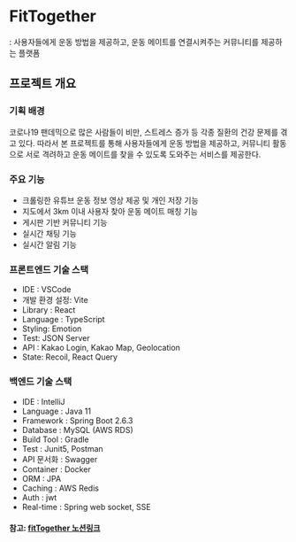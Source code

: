 # FitTogether
: 사용자들에게 운동 방법을 제공하고, 운동 메이트를 연결시켜주는 커뮤니티를 제공하는 플랫폼

## 프로젝트 개요

### 기획 배경
코로나19 팬데믹으로 많은 사람들이 비만, 스트레스 증가 등 각종 질환의 건강 문제를 겪고 있다. 따라서 본 프로젝트를 통해 사용자들에게 운동 방법을 제공하고,
커뮤니티 활동으로 서로 격려하고 운동 메이트를 찾을 수 있도록 도와주는 서비스를 제공한다.

### 주요 기능
- 크롤링한 유튜브 운동 정보 영상 제공 및 개인 저장 기능
- 지도에서 3km 이내 사용자 찾아 운동 메이트 매칭 기능
- 게시판 기반 커뮤니티 기능
- 실시간 채팅 기능
- 실시간 알림 기능

### 프론트엔드 기술 스택
- IDE : VSCode
- 개발 환경 설정: Vite
- Library : React
- Language : TypeScript
- Styling: Emotion
- Test: JSON Server
- API : Kakao Login, Kakao Map, Geolocation
- State: Recoil, React Query


### 백엔드 기술 스택
- IDE : IntelliJ
- Language : Java 11
- Framework : Spring Boot 2.6.3
- Database : MySQL (AWS RDS)
- Build Tool : Gradle
- Test : Junit5, Postman
- API 문서화 : Swagger
- Container : Docker
- ORM : JPA
- Caching : AWS Redis
- Auth : jwt
- Real-time : Spring web socket, SSE

#### 참고: [fitTogether 노션링크](https://www.notion.so/3-Tech-Travelers-ce4b88ecf73d4f2d8cb2d9dd20c6094c?pvs=4)

